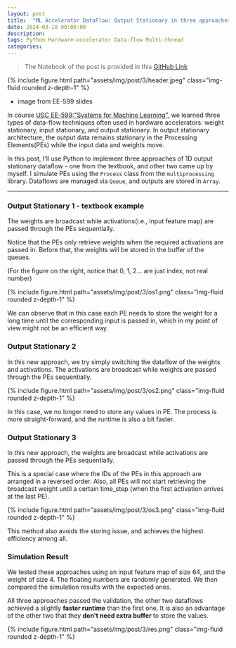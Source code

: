 ```yaml
---
layout: post
title:  "ML Accelerator DataFlow: Output Stationary in three approaches"
date: 2024-03-18 00:00:00
description:
tags: Python Hardware-accelerator Data-flow Multi-thread
categories:
---
```


> The Notebook of the post is provided in this [GitHub Link](https://github.com/ngcxy/Systems-of-ML)

<div class="row mt-3">
    <div class="col-sm mt-3 mt-md-0">
        {% include figure.html path="assets/img/post/3/header.jpeg" class="img-fluid rounded z-depth-1" %}
    </div>
</div>

- image from EE-599 slides


In course [USC EE-599:"Systems for Machine Learning"](https://ece-classes.usc.edu/ee599ml/), we learned three types of data-flow techniques often used in hardware accelerators:
weight stationary, input stationary, and output stationary.
In output stationary architecture, the output data remains stationary in the Processing Elements(PEs) while the input data and weights move.

In this post, I'll use Python to implement three approaches of 1D output stationary dataflow - one from the textbook, and other two came up by myself.
I simulate PEs using the `Process` class from the `multiprocessing` library. Dataflows are managed via `Queue`, and outputs are stored in `Array`.

---

### Output Stationary 1 - textbook example

The weights are broadcast while activations(i.e., input feature map) are passed through the PEs sequentially.

Notice that the PEs only retrieve weights when the required activations are passed in. Before that, the weights will be stored in the buffer of the queues.

(For the figure on the right, notice that 0, 1, 2... are just index, not real number)

<div class="row mt-3">
    <div class="col-sm mt-3 mt-md-0">
        {% include figure.html path="assets/img/post/3/os1.png" class="img-fluid rounded z-depth-1" %}
    </div>
</div>


We can observe that in this case each PE needs to store the weight for a long time until the corresponding input is passed in,
which in my point of view might not be an efficient way.

### Output Stationary 2

In this new approach, we try simply switching the dataflow of the weights and activations. The activations are broadcast while weights are passed through the PEs sequentially.

<div class="row mt-3">
    <div class="col-sm mt-3 mt-md-0">
        {% include figure.html path="assets/img/post/3/os2.png" class="img-fluid rounded z-depth-1" %}
    </div>
</div>

In this case, we no longer need to store any values in PE. The process is more straight-forward, and the runtime is also a bit faster.

### Output Stationary 3

In this new approach, the weights are broadcast while activations are passed through the PEs sequentially.

This is a special case where the IDs of the PEs in this approach are arranged in a reversed order.
Also, all PEs will not start retrieving the broadcast weight until a certain time_step (when the first activation arrives at the last PE).

<div class="row mt-3">
    <div class="col-sm mt-3 mt-md-0">
        {% include figure.html path="assets/img/post/3/os3.png" class="img-fluid rounded z-depth-1" %}
    </div>
</div>

This method also avoids the storing issue, and achieves the highest efficiency among all.

### Simulation Result

We tested these approaches using an input feature map of size 64, and the weight of size 4. The floating numbers are randomly generated.
We then compared the simulation results with the expected ones.

All three approaches passed the validation, the other two dataflows achieved a slightly **faster runtime** than the first one.
It is also an advantage of the other two that they **don't need extra buffer** to store the values.


<div class="row mt-3">
    <div class="col-sm mt-3 mt-md-0">
        {% include figure.html path="assets/img/post/3/res.png" class="img-fluid rounded z-depth-1" %}
    </div>
</div>